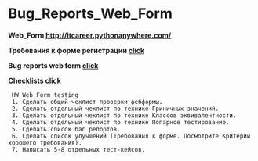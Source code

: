 # Bug_Reports_Web_Form

**Web_Form http://itcareer.pythonanywhere.com/**

**Требования к форме регистрации [click](https://docs.google.com/spreadsheets/d/1UL7UGUgDfOKKmJuu9_tWXI6FcDIVOqq82EgGFglO8PU/edit#gid=0)**

**Bug reports web form [click](https://docs.google.com/spreadsheets/d/1x2MSsVXvFYBJN-1D9aiCvTIwxNs2ENp2E-4igMUuMOw/edit#gid=0)**

**Checklists [click](https://docs.google.com/spreadsheets/d/1qlIQYGjRjJ6SxEIEUyBtkls1jcMOCEIQ1b7_jLY3hJY/edit#gid=0)**

```
 HW Web_Form testing
 1. Сделать общий чеклист проверки фебформы.
 2. Сделать отдельный чеклист по технике Гриничных значений.
 3. Сделать отдельный чеклист по технике Классов эквивалентности.
 4. Сделать отдельный чеклист по технике Попарное тестирование.
 5. Сделать список баг репортов.
 6. Сделать список улучшений (Требования к форме. Посмотрите Критерии хорошего требования).
 7. Написать 5-8 отдельных тест-кейсов.
